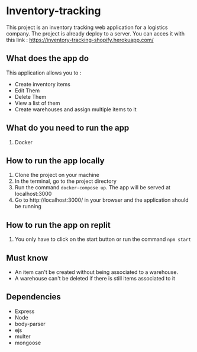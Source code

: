 # Inventory-tracking
This project is an inventory tracking web application for a logistics company. The project is already deploy to a server. You can acces it with this link : https://inventory-tracking-shopify.herokuapp.com/

## What does the app do
This application allows you to :
  - Create inventory items
  - Edit Them
  - Delete Them
  - View a list of them
  - Create warehouses and assign multiple items to it

## What do you need to run the app
1. Docker

## How to run the app locally
1. Clone the project on your machine
2. In the terminal, go to the project directory
3. Run the command `docker-compose up`. The app will be served at localhost:3000
4. Go to http://localhost:3000/ in your browser and the application should be running

## How to run the app on replit
1. You only have to click on the start button or run the command `npm start`

## Must know
- An item can't be created without being associated to a warehouse. 
- A warehouse can't be deleted if there is still items associated to it

## Dependencies
- Express
- Node
- body-parser
- ejs
- multer
- mongoose
